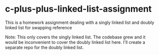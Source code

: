 # c-plus-plus-linked-list-assignment
This is a homework assignment dealing with a singly linked list and doubly linked list for swapping reference

Note: This only covers the singly linked list. The codebase grew and it would be inconvenient to cover the doubly linked
list here. I'll create a separate repo for the doubly linked list.
